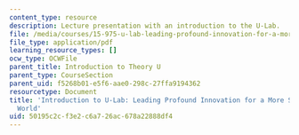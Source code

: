 ```yaml
---
content_type: resource
description: Lecture presentation with an introduction to the U-Lab.
file: /media/courses/15-975-u-lab-leading-profound-innovation-for-a-more-sustainable-world-fall-2010/50195c2cf3e2c6a726ac678a22888df4_MIT15_975F10_ulab.pdf
file_type: application/pdf
learning_resource_types: []
ocw_type: OCWFile
parent_title: Introduction to Theory U
parent_type: CourseSection
parent_uid: f5268b01-e5f6-aae0-298c-27ffa9194362
resourcetype: Document
title: 'Introduction to U-Lab: Leading Profound Innovation for a More Sustainable
  World'
uid: 50195c2c-f3e2-c6a7-26ac-678a22888df4
---
```

